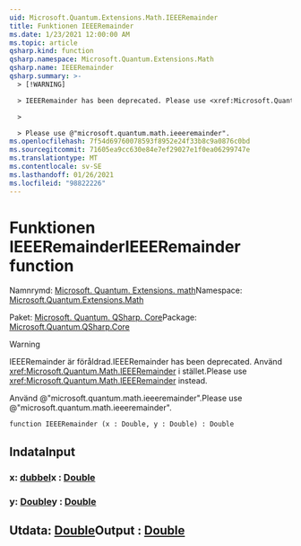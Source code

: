 ```yaml
---
uid: Microsoft.Quantum.Extensions.Math.IEEERemainder
title: Funktionen IEEERemainder
ms.date: 1/23/2021 12:00:00 AM
ms.topic: article
qsharp.kind: function
qsharp.namespace: Microsoft.Quantum.Extensions.Math
qsharp.name: IEEERemainder
qsharp.summary: >-
  > [!WARNING]

  > IEEERemainder has been deprecated. Please use <xref:Microsoft.Quantum.Math.IEEERemainder> instead.

  >

  > Please use @"microsoft.quantum.math.ieeeremainder".
ms.openlocfilehash: 7f54d69760078593f8952e24f33b8c9a0876c0bd
ms.sourcegitcommit: 71605ea9cc630e84e7ef29027e1f0ea06299747e
ms.translationtype: MT
ms.contentlocale: sv-SE
ms.lasthandoff: 01/26/2021
ms.locfileid: "98822226"
---
```

# <a name="ieeeremainder-function"></a><span data-ttu-id="6c0d8-102">Funktionen IEEERemainder</span><span class="sxs-lookup"><span data-stu-id="6c0d8-102">IEEERemainder function</span></span>

<span data-ttu-id="6c0d8-103">Namnrymd: [Microsoft. Quantum. Extensions. math](xref:Microsoft.Quantum.Extensions.Math)</span><span class="sxs-lookup"><span data-stu-id="6c0d8-103">Namespace: [Microsoft.Quantum.Extensions.Math](xref:Microsoft.Quantum.Extensions.Math)</span></span>

<span data-ttu-id="6c0d8-104">Paket: [Microsoft. Quantum. QSharp. Core](https://nuget.org/packages/Microsoft.Quantum.QSharp.Core)</span><span class="sxs-lookup"><span data-stu-id="6c0d8-104">Package: [Microsoft.Quantum.QSharp.Core](https://nuget.org/packages/Microsoft.Quantum.QSharp.Core)</span></span>


> [!WARNING]
> <span data-ttu-id="6c0d8-105">IEEERemainder är föråldrad.</span><span class="sxs-lookup"><span data-stu-id="6c0d8-105">IEEERemainder has been deprecated.</span></span> <span data-ttu-id="6c0d8-106">Använd <xref:Microsoft.Quantum.Math.IEEERemainder> i stället.</span><span class="sxs-lookup"><span data-stu-id="6c0d8-106">Please use <xref:Microsoft.Quantum.Math.IEEERemainder> instead.</span></span>
>
> <span data-ttu-id="6c0d8-107">Använd @"microsoft.quantum.math.ieeeremainder".</span><span class="sxs-lookup"><span data-stu-id="6c0d8-107">Please use @"microsoft.quantum.math.ieeeremainder".</span></span>



```qsharp
function IEEERemainder (x : Double, y : Double) : Double
```


## <a name="input"></a><span data-ttu-id="6c0d8-108">Indata</span><span class="sxs-lookup"><span data-stu-id="6c0d8-108">Input</span></span>

### <a name="x--double"></a><span data-ttu-id="6c0d8-109">x: [dubbel](xref:microsoft.quantum.lang-ref.double)</span><span class="sxs-lookup"><span data-stu-id="6c0d8-109">x : [Double](xref:microsoft.quantum.lang-ref.double)</span></span>




### <a name="y--double"></a><span data-ttu-id="6c0d8-110">y: [Double](xref:microsoft.quantum.lang-ref.double)</span><span class="sxs-lookup"><span data-stu-id="6c0d8-110">y : [Double](xref:microsoft.quantum.lang-ref.double)</span></span>





## <a name="output--double"></a><span data-ttu-id="6c0d8-111">Utdata: [Double](xref:microsoft.quantum.lang-ref.double)</span><span class="sxs-lookup"><span data-stu-id="6c0d8-111">Output : [Double](xref:microsoft.quantum.lang-ref.double)</span></span>


